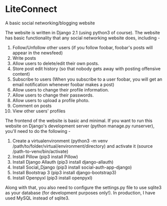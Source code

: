 # LiteConnect
A basic social networking/blogging website

The website is written in Django 2.1 (using python3 of course). The website has basic functionality that any social networking website does, including - 
1. Follow/Unfollow other users (if you follow foobar, foobar's posts will appear in the newsfeed)
2. Write posts
3. Allow users to delete/edit their own posts.
4. Store post edit history (so that nobody gets away with posting offensive content)
5. Subscribe to users (When you subscribe to a user foobar, you will get an email notification whenever foobar makes a post)
6. Allow users to change their profile information.
7. Allow users to change their passwords.
8. Allow users to upload a profile photo.
9. Comment on posts 
10. View other users' profiles

The frontend of the website is basic and minimal.
If you want to run this website on Django's development server (python manage.py runserver), you'll need to do the following - 
1. Create a virtualenvironment (python3 -m venv /path/to/folder/virtual/environment/directory) and activate it (source /path-to-venv/bin/activate)
2. Install Pillow (pip3 install Pillow)
3. Install Django Allauth (pip3 install django-allauth)
4. Install Social_Django (pip3 install social-auth-app-django)
5. Install Bootstrap 3 (pip3 install django-bootstrap3)
6. Install Openpyxl (pip3 install openpyxl)

Along with that, you also need to configure the settings.py file to use sqlite3 as your database (for development purposes only!). In production, I have used MySQL instead of sqlite3.
